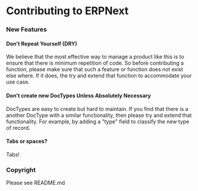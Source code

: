 # Contributing to ERPNext

### New Features

#### Don't Repeat Yourself (DRY)

We believe that the most effective way to manage a product like this is to ensure that
there is minimum repetition of code. So before contributing a function, please make sure
that such a feature or function does not exist else where. If it does, the try and extend
that function to accommodate your use case.

#### Don't create new DocTypes Unless Absolutely Necessary

DocTypes are easy to create but hard to maintain. If you find that there is a another DocType with a similar functionality, then please try and extend that functionality. For example, by adding a "type" field to classify the new type of record.

#### Tabs or spaces?

Tabs!

### Copyright

Please see README.md